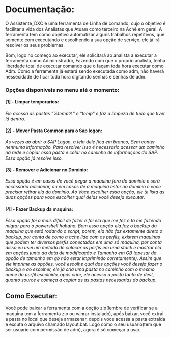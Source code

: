 <h1>Documentação:</h1>

O Assistente_DXC é uma ferramenta de Linha de comando, cujo o objetivo é facilitar a vida dos Analistas que Atuam como terceiro na Aché em geral.
A ferramenta tem como objetivo automatizar alguns trabalhos repetitivos, que somente com executando e escolhendo a sua opção
de serviço, ele já irá resolver os seus problemas.

Bom, logo no começo ao executar, ele solicitará ao analista a executar a ferramenta como Adiministrador, Fazendo com que
o proprio analista, tenha liberdade total de executar comando que o façam toda hora executar como Adm. Como a ferramenta
já estará sendo executada como adm, não haverá nessecidade de ficar toda hora digitando senhas e senhas de adm.

<h3>Opções disponiveis no menu até o momento:</h3>

<h4>[1] - Limpar temporarios:</h4>

<i>Ele acessa as pastas "%temp%" e "temp" e faz a limpeza de tudo que tiver lá dentro.</i>

<h4>[2] - Mover Pasta Common para o Sap logon:</h4>

<i>As vezes ao abrir o SAP Logon, a tela dele fica em branco, Sem conter nenhuma informação. Para resolver isso é necessario acessar um caminho na rede e copiar essa pasta e colar no caminho de informaçoes do SAP. Essa opção já resolve isso.</i>

<h4>[3] - Remover e Adicionar no Dominio:</h4>

<i>Essa opção é em casos de você pegar a maquina fora do dominio e será necessario adicionar, ou em casos de a maquina estar no dominio e voce precisar retirar ela do dominio. Ao Voce escolher essa opção, ele te lista as duas opções para voce escolher qual delas você deseja executar.</i>

<h4>[4] - Fazer Backup da maquina:</h4>

<i>Essa opção foi a mais dificil de fazer e foi ela que me fez e ta me fazendo migrar para o powershell hahaha. Bom essa opção ela faz o backup da maquina que está rodando o script, porém, ela não faz extamente direto o backup, por conta de como a ache lida com os perfils, existem maquinas que podem ter diversos perfis conectados em uma só maquina, por conta disso eu usei um metodo de colocar os perfis em uma stack e mostrar ela em opções junto da data de modificação e Tamanho em GB (apesar da opção de tamanho em gb não estar imprimindo corretamente). Assim que ele imprime as opções, você escolhe qual das opções você deseja fazer o backup e ao escolher, ele já cria uma pasta no caminho com o mesmo nome do perfil escolhido, após criar, ele acessa a pasta tanto de dest, quanto source e começa a copiar as as pastas necessarias do backup.</i>

<h2>Como Executar:</h2>

Você pode baixar a ferramenta com a opção zip(lembre de verificar se a maquina tem a ferramenta zip ou winrar instalado), após baixar, você extrai a pasta no local que deseja armazenar, depois voce acessa a pasta extraida e excuta o arquivo chamado layout.bat. Logo como o seu usuario(tem que ser usuario com permissão de adm), agora é só começar a usar.
